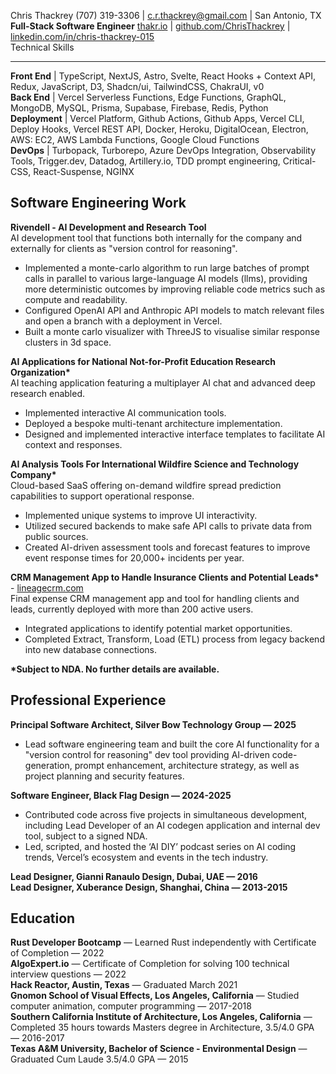 Chris Thackrey				 (707) 319-3306  |  c.r.thackrey@gmail.com  |  San Antonio, TX  
**Full-Stack Software Engineer**		 [thakr.io](http://thakr.io) | [github.com/ChrisThackrey](http://github.com/ChrisThackrey) | [linkedin.com/in/chris-thackrey-015](http://linkedin.com/in/chris-thackrey-015)  
Technical Skills

---

**Front End** | TypeScript, NextJS, Astro, Svelte, React Hooks \+ Context API, Redux, JavaScript, D3, Shadcn/ui, TailwindCSS, ChakraUI, v0  
**Back End** | Vercel Serverless Functions, Edge Functions, GraphQL, MongoDB, MySQL, Prisma, Supabase, Firebase, Redis, Python  
**Deployment** | Vercel Platform, Github Actions, Github Apps, Vercel CLI, Deploy Hooks, Vercel REST API, Docker, Heroku, DigitalOcean, Electron, AWS: EC2, AWS Lambda Functions, Google Cloud Functions  
**DevOps** | Turbopack, Turborepo, Azure DevOps Integration, Observability Tools, Trigger.dev, Datadog, Artillery.io, TDD prompt engineering, Critical-CSS, React-Suspense, NGINX

Software Engineering Work  
---

**Rivendell \- AI Development and Research Tool**  
AI development tool that functions both internally for the company and externally for clients as "version control for reasoning".

* Implemented a monte-carlo algorithm to run large batches of prompt calls in parallel to various large-language AI models (llms), providing more deterministic outcomes by improving reliable code metrics such as compute and readability.  
* Configured OpenAI API and Anthropic API models to match relevant files and open a branch with a deployment in Vercel.  
* Built a monte carlo visualizer with ThreeJS to visualise similar response clusters in 3d space.

**AI Applications for National Not-for-Profit Education Research Organization\***  
AI teaching application featuring a multiplayer AI chat and advanced deep research enabled.

* Implemented interactive AI communication tools.  
* Deployed a bespoke multi-tenant architecture implementation.  
* Designed and implemented interactive interface templates to facilitate AI context and responses.

**AI Analysis Tools For International Wildfire Science and Technology Company\***  
Cloud-based SaaS offering on-demand wildfire spread prediction capabilities to support operational response.

* Implemented unique systems to improve UI interactivity.  
* Utilized secured backends to make safe API calls to private data from public sources.  
* Created AI-driven assessment tools and forecast features to improve event response times for 20,000+ incidents per year.

**CRM Management App to Handle Insurance Clients and Potential Leads\*** \- [lineagecrm.com](http://lineagecrm.com)  
Final expense CRM management app and tool for handling clients and leads, currently deployed with more than 200 active users.

* Integrated applications to identify potential market opportunities.  
* Completed Extract, Transform, Load (ETL) process from legacy backend into new database connections.

**\*Subject to NDA. No further details are available.**

Professional Experience  
---

**Principal Software Architect, Silver Bow Technology Group — 2025**

* Lead software engineering team and built the core AI functionality for a "version control for reasoning" dev tool providing AI-driven code-generation, prompt enhancement, architecture strategy, as well as project planning and security features.

**Software Engineer, Black Flag Design — 2024-2025**

* Contributed code across five projects in simultaneous development, including Lead Developer of an AI codegen application and internal dev tool, subject to a signed NDA.  
* Led, scripted, and hosted the ‘AI DIY’ podcast series on AI coding trends, Vercel’s ecosystem and events in the tech industry.

**Lead Designer,  Gianni Ranaulo Design, Dubai, UAE — 2016**  
**Lead Designer, Xuberance Design, Shanghai, China — 2013-2015**

Education  
---

**Rust Developer Bootcamp** — Learned Rust independently with Certificate of Completion — 2022  
**AlgoExpert.io** — Certificate of Completion for solving 100 technical interview questions — 2022  
**Hack Reactor, Austin, Texas** — Graduated March 2021  
**Gnomon School of Visual Effects, Los Angeles, California** — Studied computer animation, computer programming — 2017-2018  
**Southern California Institute of Architecture, Los Angeles, California** — Completed 35 hours towards Masters degree in Architecture, 3.5/4.0 GPA — 2016-2017  
**Texas A\&M University, Bachelor of Science \- Environmental Design** — Graduated Cum Laude 3.5/4.0 GPA — 2015
